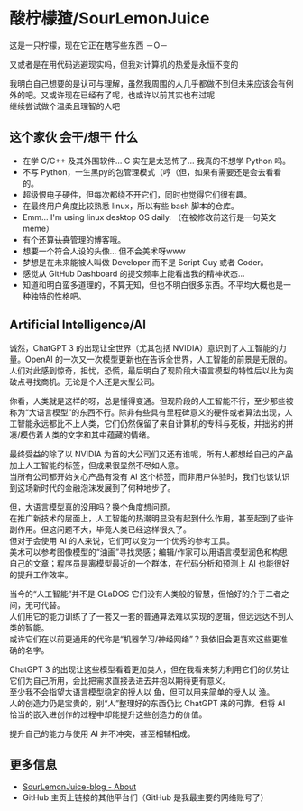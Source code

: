 # 酸柠檬猹/SourLemonJuice

这是一只柠檬，现在它正在瞎写些东西 －O－

又或者是在用代码逃避现实吗，但我对计算机的热爱是永恒不变的

我明白自己想要的是认可与理解，虽然我周围的人几乎都做不到但未来应该会有例外的吧。又或许现在已经有了呢，也或许以前其实也有过呢\
继续尝试做个温柔且理智的人吧

## 这个家伙 会干/想干 什么

- 在学 C/C++ 及其外围软件... C 实在是太恐怖了... 我真的不想学 Python 吗。
- 不写 Python，一生黑py的包管理模式（哼（但，如果有需要还是会去看看的。
- 超级恨电子硬件，但每次都绕不开它们，同时也觉得它们很有趣。
- 在最终用户角度比较熟悉 linux，所以有些 bash 脚本的仓库。
- Emm... I'm using linux desktop OS daily. （在被修改前这行是一句英文meme）
- 有个还算~~认真~~管理的博客哦。
- 想要一个符合人设的头像... 但不会美术呀www
- 梦想是在未来能被人叫做 Developer 而不是 Script Guy 或者 Coder。
- 感觉从 GitHub Dashboard 的提交频率上能看出我的精神状态...
- 知道和明白蛮多道理的，不算无知，但也不明白很多东西。不平均大概也是一种独特的性格吧。

## Artificial Intelligence/AI

诚然，ChatGPT 3 的出现让全世界（尤其包括 NVIDIA）意识到了人工智能的力量。OpenAI 的一次又一次模型更新也在告诉全世界，人工智能的前景是无限的。\
人们对此感到惊奇，担忧，恐慌，最后明白了现阶段大语言模型的特性后以此为突破点寻找商机。无论是个人还是大型公司。

你看，人类就是这样的呀，总是懂得变通。但现阶段的人工智能不行，至少那些被称为“大语言模型”的东西不行。除非有些具有里程碑意义的硬件或者算法出现，人工智能永远都比不上人类，它们仍然保留了来自计算机的专科与死板，并拙劣的拼凑/模仿着人类的文字和其中蕴藏的情绪。

最终受益的除了以 NVIDIA 为首的大公司们又还有谁呢，所有人都想给自己的产品加上人工智能的标签，但成果很显然不尽如人意。\
当所有公司都开始关心产品有没有 AI 这个标签，而非用户体验时，我们也该认识到这场新时代的金融泡沫发展到了何种地步了。

但，大语言模型真的没用吗？换个角度想问题。\
在推广新技术的层面上，人工智能的热潮明显没有起到什么作用，甚至起到了些许副作用。但这问题不大，毕竟人类已经这样很久了。\
但对于会使用 AI 的人来说，它们可以变为一个优秀的参考工具。\
美术可以参考图像模型的“油画”寻找灵感；编辑/作家可以用语言模型润色和构思自己的文章；程序员是离模型最近的一个群体，在代码分析和预测上 AI 也能很好的提升工作效率。

当今的“人工智能”并不是 GLaDOS 它们没有人类般的智慧，但恰好的介于二者之间，无可代替。\
人们用它的能力训练了了一套又一套的普通算法难以实现的逻辑，但远远达不到人类的智能。\
或许它们在以前更通用的代称是“机器学习/神经网络”？我依旧会更喜欢这些更准确的名字。

ChatGPT 3 的出现让这些模型看着更加类人，但在我看来努力利用它们的优势让它们为自己所用，会比把需求直接丢进去并抱以期待更有意义。\
至少我不会指望大语言模型稳定的授人以 鱼，但可以用来简单的授人以 渔。\
人的创造力仍是宝贵的，别“人”整理好的东西仍比 ChatGPT 来的可靠。但将 AI 恰当的嵌入进创作的过程中却能提升这些创造力的价值。

提升自己的能力与使用 AI 并不冲突，甚至相辅相成。

## 更多信息

- [SourLemonJuice-blog - About](https://sourlemonjuice.github.io/SourLemonJuice-blog/about)
- GitHub 主页上链接的其他平台们（GitHub 是我最主要的网络账号了）
